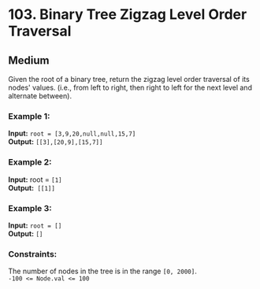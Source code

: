 # 103. Binary Tree Zigzag Level Order Traversal

## Medium

Given the root of a binary tree, return the zigzag level order traversal of its nodes' values. (i.e., from left to
right, then right to left for the next level and alternate between).

### Example 1:
**Input:** `root = [3,9,20,null,null,15,7]`  
**Output:** `[[3],[20,9],[15,7]]`  

### Example 2:
**Input:** root = `[1]`  
**Output:**` [[1]]`  

### Example 3:
**Input:** `root = []`  
**Output:** `[]`  

### Constraints:
The number of nodes in the tree is in the range `[0, 2000]`.  
`-100 <= Node.val <= 100`